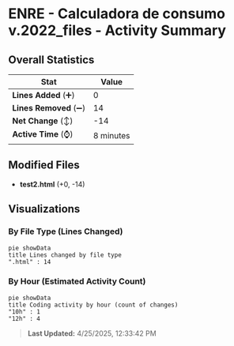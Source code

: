 # ENRE - Calculadora de consumo v.2022_files - Activity Summary 

## Overall Statistics

| Stat                   | Value                                                             |
| ---------------------- | ----------------------------------------------------------------- |
| **Lines Added** (➕)   | 0                                          |
| **Lines Removed** (➖) | 14                                        |
| **Net Change** (↕)    | -14                |
| **Active Time** (⌚)   | 8 minutes |


## Modified Files
- **test2.html** (+0, -14)

## Visualizations

### By File Type (Lines Changed)

```mermaid
pie showData
title Lines changed by file type
".html" : 14
```

### By Hour (Estimated Activity Count)

```mermaid
pie showData
title Coding activity by hour (count of changes)
"10h" : 1
"12h" : 4
```


> **Last Updated:** 4/25/2025, 12:33:42 PM